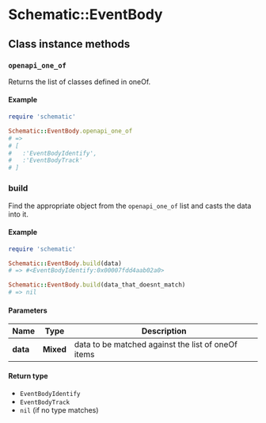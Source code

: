 # Schematic::EventBody

## Class instance methods

### `openapi_one_of`

Returns the list of classes defined in oneOf.

#### Example

```ruby
require 'schematic'

Schematic::EventBody.openapi_one_of
# =>
# [
#   :'EventBodyIdentify',
#   :'EventBodyTrack'
# ]
```

### build

Find the appropriate object from the `openapi_one_of` list and casts the data into it.

#### Example

```ruby
require 'schematic'

Schematic::EventBody.build(data)
# => #<EventBodyIdentify:0x00007fdd4aab02a0>

Schematic::EventBody.build(data_that_doesnt_match)
# => nil
```

#### Parameters

| Name | Type | Description |
| ---- | ---- | ----------- |
| **data** | **Mixed** | data to be matched against the list of oneOf items |

#### Return type

- `EventBodyIdentify`
- `EventBodyTrack`
- `nil` (if no type matches)

